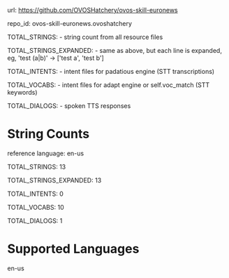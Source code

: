 
url: https://github.com/OVOSHatchery/ovos-skill-euronews

repo_id: ovos-skill-euronews.ovoshatchery

TOTAL_STRINGS:  - string count from all resource files

TOTAL_STRINGS_EXPANDED: - same as above, but each line is expanded, eg, 'test (a|b)' -> ['test a', 'test b']

TOTAL_INTENTS: - intent files for padatious engine (STT transcriptions)

TOTAL_VOCABS: - intent files for adapt engine or self.voc_match (STT keywords)

TOTAL_DIALOGS: - spoken TTS responses


# String Counts

reference language: en-us

TOTAL_STRINGS: 13  

TOTAL_STRINGS_EXPANDED: 13  

TOTAL_INTENTS: 0  

TOTAL_VOCABS: 10  

TOTAL_DIALOGS: 1  

# Supported Languages

en-us
